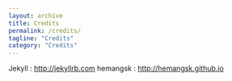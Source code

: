 ```yaml
---
layout: archive
title: Credits
permalink: /credits/
tagline: "Credits"
category: "Credits"
---
```


Jekyll : http://jekyllrb.com
hemangsk : http://hemangsk.github.io
